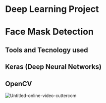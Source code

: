 # Deep Learning Project
# Face Mask Detection

## Tools and Tecnology used
## Keras (Deep Neural Networks)
## OpenCV

![Untitled-online-video-cuttercom](https://user-images.githubusercontent.com/40208647/94337892-84f1a000-000b-11eb-808d-a3498cbc3dd3.gif)



